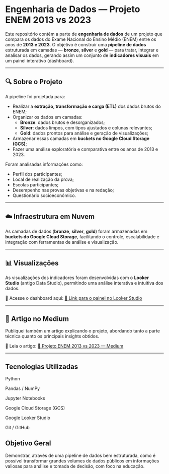 # Engenharia de Dados — Projeto ENEM 2013 vs 2023

Este repositório contém a parte de **engenharia de dados** de um projeto que compara os dados do Exame Nacional do Ensino Médio (ENEM) entre os anos de **2013 e 2023**. O objetivo é construir uma **pipeline de dados** estruturada em camadas — **bronze**, **silver** e **gold** — para tratar, integrar e analisar os dados, gerando assim um conjunto de **indicadores visuais** em um painel interativo (dashboard).

---

## 🔍 Sobre o Projeto

A pipeline foi projetada para:

- Realizar a **extração, transformação e carga (ETL)** dos dados brutos do ENEM;
- Organizar os dados em camadas:
  - **Bronze**: dados brutos e desorganizados;
  - **Silver**: dados limpos, com tipos ajustados e colunas relevantes;
  - **Gold**: dados prontos para análise e geração de visualizações;
- Armazenar essas camadas em **buckets no Google Cloud Storage (GCS)**;
- Fazer uma análise exploratória e comparativa entre os anos de 2013 e 2023.

Foram analisadas informações como:

- Perfil dos participantes;
- Local de realização da prova;
- Escolas participantes;
- Desempenho nas provas objetivas e na redação;
- Questionário socioeconômico.

---

## ☁️ Infraestrutura em Nuvem

As camadas de dados (**bronze**, **silver**, **gold**) foram armazenadas em **buckets do Google Cloud Storage**, facilitando o controle, escalabilidade e integração com ferramentas de análise e visualização.

---

## 📊 Visualizações

As visualizações dos indicadores foram desenvolvidas com o **Looker Studio** (antigo Data Studio), permitindo uma análise interativa e intuitiva dos dados.

📎 Acesse o dashboard aqui: [🔗 Link para o painel no Looker Studio](https://seu-link-aqui.com)

---

## 📝 Artigo no Medium

Publiquei também um artigo explicando o projeto, abordando tanto a parte técnica quanto os principais insights obtidos.

📎 Leia o artigo: [🔗 Projeto ENEM 2013 vs 2023 — Medium](https://medium.com/seu-artigo-aqui)

---

## Tecnologias Utilizadas

Python

Pandas / NumPy

Jupyter Notebooks

Google Cloud Storage (GCS)

Google Looker Studio

Git / GitHub

## Objetivo Geral

Demonstrar, através de uma pipeline de dados bem estruturada, como é possível transformar grandes volumes de dados públicos em informações valiosas para análise e tomada de decisão, com foco na educação.
